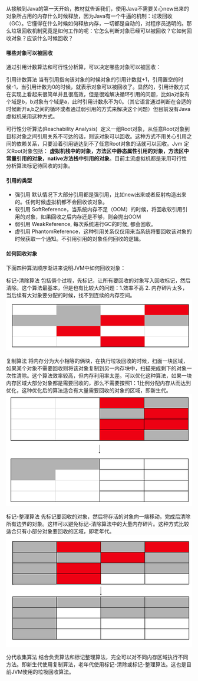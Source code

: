 从接触到Java的第一天开始，教材就告诉我们，使用Java不需要关心new出来的对象所占用的内存什么时候释放，因为Java有一个牛逼的机制：垃圾回收（GC）。它懂得在什么时候如何释放内存，一切都是自动的，对程序员透明的。那么垃圾回收机制究竟是如何工作的呢：它怎么判断对象已经可以被回收？它如何回收对象？应该什么时候回收？

#### 哪些对象可以被回收

通过引用计数算法和可行性分析算，可以决定哪些对象可以被回收：

引用计数算法  当有引用指向该对象的时候对象的引用计数就+1，引用置空的时候-1，当引用计数为0的时候，就表示对象可以被回收了。显然的，引用计数方式在实现上看起来很简单并且很高效，但是很难解决循环引用的问题，比如a对象有个域是b，b对象有个域是a，此时引用计数永不为0。（其它语言通过判断在合适的时候断开a,b之间的循环或者通过弱引用的方式来解决这个问题）但目前没有Java虚拟机采用这种方式。

可行性分析算法(Reachability Analysis)  定义一组Root对象，从任意Root对象到目标对象之间引用关系不可达的话，则该对象可以回收。这种方式不用关心引用之间的依赖关系，只要沿着引用链达到不了任意Root对象的话就可以回收。Jvm 定义Root对象包括： **虚拟机栈中的对象，方法区中静态属性引用的对象，方法区中常量引用的对象，native方法栈中引用的对象**。目前主流虚拟机都是采用可行性分析算法标记待回收的对象。

#### 引用的类型

- 强引用 默认情况下大部分引用都是强引用，比如new出来或者反射构造出来的。任何时候虚拟机都不会回收该对象。
- 软引用 SoftReference，当系统内存不足（OOM）的时候，将回收软引用引用的对象，如果回收之后内存还是不够，则会抛出OOM
- 弱引用 WeakReference, 每次系统进行GC的时候, 都会回收。
- 虚引用 PhantomReference，这种引用关系仅仅用来当系统将要回收该对象的时候获取一个通知。不引用引用的对象任何回收的逻辑。

#### 如何回收对象

下面四种算法顺序渐进来说明JVM中如何回收对象：

标记-清除算法 包括俩个过程，先标记，让所有要回收的对象写入回收标记，然后清除。这个算法最基本，但是也有比较大的问题：1.效率不高 2. 内存碎片太多，当后续有大对象要分配的时候，找不到连续的内存空间。
![标记清除](https://raw.githubusercontent.com/chufengma/JVMDocs/master/images/jvm_gc_mark_clean.png)

复制算法 将内存分为大小相等的俩块，在执行垃圾回收的时候，扫面一块区域，如果某个对象不需要回收则将该对象复制到另一内存块中，扫描完成剩下的对象一次性清除。这个算法效率较高，但内存利用率太差。可以优化这种算法，如果一块内存区域大部分对象都是需要回收的，那么不需要按照1：1比例分配内存从而达到优化，这种优化后的算法适合有大量需要回收的对象的区域，即新生代。
![标记清除](https://raw.githubusercontent.com/chufengma/JVMDocs/master/images/jvm_gc_copy.png)

标记-整理算法 先标记要回收的对象，然后将存活的对象向一端移动，完成后清除所有边界的对象。这样可以避免标记-清除算法中的大量内存碎片。这种方式比较适合只有小部分对象要回收的区域，即老年代。
![标记清除](https://raw.githubusercontent.com/chufengma/JVMDocs/master/images/jvm_gc_mark_zhengli.png)

分代收集算法 结合负责算法和标记整理算法，完全可以对不同内存区域执行不同方法。即新生代使用复制算法，老年代使用标记-清除或标记-整理算法。这也是目前JVM使用的垃圾回收算法。


